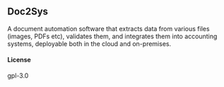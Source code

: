 ## Doc2Sys

A document automation software that extracts data from various files (images, PDFs etc), validates them, and integrates them into accounting systems, deployable both in the cloud and on-premises.

#### License

gpl-3.0
